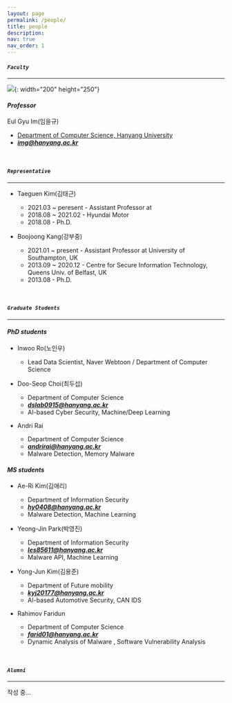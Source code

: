 ```yaml
---
layout: page
permalink: /people/
title: people
description:
nav: true
nav_order: 1
---
```

#### ***`Faculty`***
---
![]({{site.url}}/assets/img/prof.jpeg){: width="200" height="250"}
#### ***Professor***
Eul Gyu Im(임을규)
  - [Department of Computer Science, Hanyang University](https://www.hanyang.ac.kr/web/eng)<br>
  - ***<a href="mailto:img@hanyang.ac.kr">img@hanyang.ac.kr</a>***

<br>

#### ***`Representative`***
--- 
- Taeguen Kim(김태근)
  - 2021.03 ~ peresent - Assistant Professor at 
  - 2018.08 ~ 2021.02  - Hyundai Motor
  - 2018.08 - Ph.D.
  
- Boojoong Kang(강부중)
  - 2021.01 ~ present       - Assistant Professor at University of Southampton, UK
  - 2013.09 ~ 2020.12   - Centre for Secure Information Technology, Queens Univ. of Belfast, UK
  - 2013.08 - Ph.D.

<br>

#### ***`Graduate Students`***
--- 
#### ***PhD students***
- Inwoo Ro(노인우)
  - Lead Data Scientist, Naver Webtoon / Department of Computer Science

- Doo-Seop Choi(최두섭)
  - Department of Computer Science
  - ***<a href="mailto:dslab0915@hanyang.ac.kr">dslab0915@hanyang.ac.kr</a>***
  - AI-based Cyber Security, Machine/Deep Learning

- Andri Rai
  - Department of Computer Science
  - ***<a href="mailto:andrirai@hanyang.ac.kr">andrirai@hanyang.ac.kr</a>***
  - Malware Detection, Memory Malware

#### ***MS students***

- Ae-Ri Kim(김애리)
  - Department of Information Security
  - ***<a href="mailto:hy0408@hanyang.ac.kr">hy0408@hanyang.ac.kr</a>***
  - Malware Detection, Machine Learning

- Yeong-Jin Park(박영진)
  - Department of Information Security
  - ***<a href="mailto:les85611@hanyang.ac.kr">les85611@hanyang.ac.kr</a>***
  - Malware API, Machine Learning

- Yong-Jun Kim(김용준)
  - Department of Future mobility
  - ***<a href="mailto:kyj20177@hanyang.ac.kr">kyj20177@hanyang.ac.kr</a>***
  - AI-based Automotive Security, CAN IDS

- Rahimov Faridun
  - Department of Computer Science
  - ***<a href="mailto:farid01@hanyang.ac.kr">farid01@hanyang.ac.kr</a>***
  - Dynamic Analysis of Malware , Software Vulnerability Analysis


<br>

#### ***`Alumni`***
--- 
작성 중... 